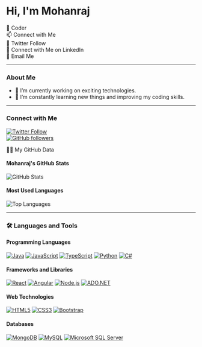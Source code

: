 # Hi, I'm Mohanraj

💫 Coder  
📫 Connect with Me   
🌟 Twitter Follow  
👥 Connect with Me on LinkedIn  
📧 Email Me  


---

### About Me
- 🔭 I’m currently working on exciting  technologies.
- 🌱 I’m constantly learning new things and improving my coding skills.

---
### Connect with Me
[![Twitter Follow](https://img.shields.io/twitter/follow/aryan1403?label=Follow&style=social)](https://x.com/i/flow/login?redirect_after_login=%2Fintent%2Ffollow)  
[![GitHub followers](https://img.shields.io/github/followers/mohanraj-e29?label=Follow&style=social)](https://camo.githubusercontent.com/3aeeb7dae15da2e0769ead378c754e7640b73815275dee1f3d68b8ca9ef8b0a5/68747470733a2f2f696d672e736869656c64732e696f2f6769746875622f666f6c6c6f776572732f617279616e313430333f6c6162656c3d466f6c6c6f77267374796c653d736f6369616c)

🐱‍🚀  My GitHub Data


#### Mohanraj's GitHub Stats
![GitHub Stats](https://github-readme-stats.vercel.app/api?username=mohanraj-e29&show_icons=true)


#### Most Used Languages
![Top Languages](https://github-readme-stats.vercel.app/api/top-langs/?username=mohanraj-e29&layout=compact)


---

### 🛠️ Languages and Tools

#### Programming Languages
[![Java](https://img.shields.io/badge/Java-ED8B00?style=for-the-badge&logo=java&logoColor=white)](https://www.java.com)
[![JavaScript](https://img.shields.io/badge/JavaScript-323330?style=for-the-badge&logo=javascript&logoColor=F7DF1E)](https://developer.mozilla.org/en-US/docs/Web/JavaScript)
[![TypeScript](https://img.shields.io/badge/TypeScript-007ACC?style=for-the-badge&logo=typescript&logoColor=white)](https://www.typescriptlang.org)
[![Python](https://img.shields.io/badge/Python-3776AB?style=for-the-badge&logo=python&logoColor=white)](https://www.python.org)
[![C#](https://img.shields.io/badge/C%23-239120?style=for-the-badge&logo=c-sharp&logoColor=white)](https://docs.microsoft.com/en-us/dotnet/csharp/)

#### Frameworks and Libraries
[![React](https://img.shields.io/badge/React-20232A?style=for-the-badge&logo=react&logoColor=61DAFB)](https://reactjs.org)
[![Angular](https://img.shields.io/badge/Angular-DD0031?style=for-the-badge&logo=angular&logoColor=white)](https://angular.io)
[![Node.js](https://img.shields.io/badge/Node.js-339933?style=for-the-badge&logo=nodedotjs&logoColor=white)](https://nodejs.org)
[![ADO.NET](https://img.shields.io/badge/ADO.NET-002050?style=for-the-badge&logo=.net&logoColor=white)](https://docs.microsoft.com/en-us/dotnet/framework/data/adonet/)

#### Web Technologies
[![HTML5](https://img.shields.io/badge/HTML5-E34F26?style=for-the-badge&logo=html5&logoColor=white)](https://developer.mozilla.org/en-US/docs/Web/HTML)
[![CSS3](https://img.shields.io/badge/CSS3-1572B6?style=for-the-badge&logo=css3&logoColor=white)](https://developer.mozilla.org/en-US/docs/Web/CSS)
[![Bootstrap](https://img.shields.io/badge/Bootstrap-563D7C?style=for-the-badge&logo=bootstrap&logoColor=white)](https://getbootstrap.com)

#### Databases
[![MongoDB](https://img.shields.io/badge/MongoDB-4EA94B?style=for-the-badge&logo=mongodb&logoColor=white)](https://www.mongodb.com)
[![MySQL](https://img.shields.io/badge/MySQL-00000F?style=for-the-badge&logo=mysql&logoColor=white)](https://www.mysql.com)
[![Microsoft SQL Server](https://img.shields.io/badge/Microsoft%20SQL%20Server-CC2927?style=for-the-badge&logo=microsoft-sql-server&logoColor=white)](https://www.microsoft.com/en-us/sql-server)
